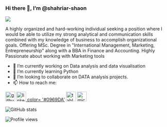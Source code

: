 ### Hi there 👋, I’m @shahriar-shaon
![](https://code.visualstudio.com/assets/docs/languages/tsql/intellisense.gif)

A highly organized and hard-working individual seeking a position where I would be able to utilize my strong analytical and communication skills combined with my knowledge of business to accomplish organizational goals. Offering MSc. Degree in "International Management, Marketing, Entrepreneurship" along with a BBA in Finance and Accounting. Highly Passionate about working with Marketing tools



- 🔭 I’m currently working on Data analysis and data visualisation 
- 🌱 I’m currently learning Python 
- 👯 I’m looking to collaborate on DATA analysis projects. 
- 📫 How to reach me:


[<img src='https://cdn.jsdelivr.net/npm/simple-icons@3.0.1/icons/github.svg' alt='github' height='30'>](https://github.com/shahriar-shaon)  [<img src='https://cdn.jsdelivr.net/npm/simple-icons@3.0.1/icons/linkedin.svg' alt='linkedin' height='30'> color= '#0969DA'](https://www.linkedin.com/in/https://www.linkedin.com/in/shaon-shahriar//)  [<img src='https://cdn.jsdelivr.net/npm/simple-icons@3.0.1/icons/tableau.svg' alt='tableau' height='30'>](https://public.tableau.com/app/profile/shahriar4560)  [<img src='https://cdn.jsdelivr.net/npm/simple-icons@3.0.1/icons/microsoftoutlook.svg' alt='microsoftoutlook' height='30'>](shahriar.shaon@outlook.com)  

![GitHub stats](https://github-readme-stats.vercel.app/api?username=shahriar-shaon&show_icons=true)  

![Profile views](https://gpvc.arturio.dev/shahriar-shaon)  
